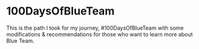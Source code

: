 # 100DaysOfBlueTeam
This is the path I took for my journey, #100DaysOfBlueTeam with some modifications &amp; recommendations for those who want to learn more about Blue Team. 
